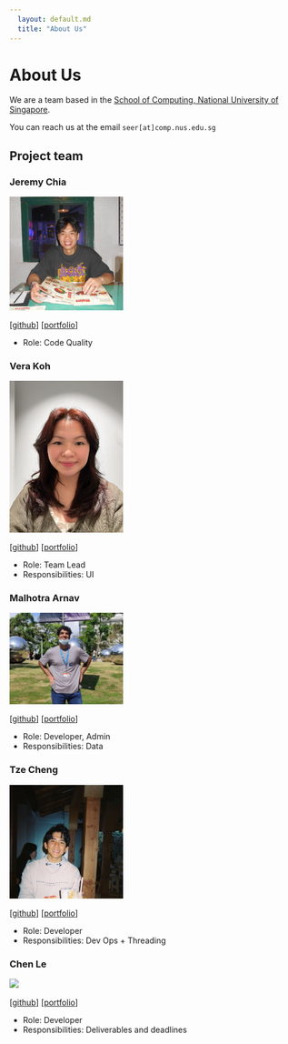 ```yaml
---
  layout: default.md
  title: "About Us"
---
```


# About Us

We are a team based in the [School of Computing, National University of Singapore](http://www.comp.nus.edu.sg).

You can reach us at the email `seer[at]comp.nus.edu.sg`

## Project team

### Jeremy Chia

<img src="images/jeremychiaaaaa.png" width="200px">

[[github](https://github.com/jeremychiaaaaa)]
[[portfolio](team/jeremy.md)]

* Role: Code Quality 

### Vera Koh

<img src="images/verakohh.png" width="200px">

[[github](https://github.com/verakohh)]
[[portfolio](team/vera.md)]

* Role: Team Lead
* Responsibilities: UI

### Malhotra Arnav

<img src="images/arnav12344.png" width="200px">

[[github](https://github.com/arnav12344)] 
[[portfolio](team/arnav.md)]

* Role: Developer, Admin
* Responsibilities: Data

### Tze Cheng

<img src="images/kuiktzecheng.png" width="200px">

[[github](http://github.com/kuiktzecheng)]
[[portfolio](team/kuiktzecheng.md)]

* Role: Developer
* Responsibilities: Dev Ops + Threading

### Chen Le

<img src="images/chenle228.png" width="200px">

[[github](https://github.com/chenle228)]
[[portfolio](team/chenle.md)]

* Role: Developer
* Responsibilities: Deliverables and deadlines

